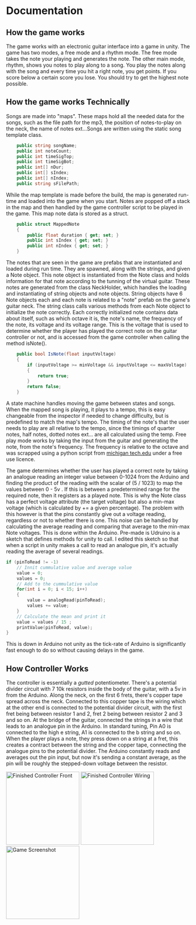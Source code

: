 # Documentation

## How the game works
The game works with an electronic guitar interface into a game in unity. The game has two modes, a free mode and a rhythm mode. The free mode takes the note your playing and generates the note. The other main mode, rhythm, shows you notes to play along to a song. You play the notes along with the song and every time you hit a right note, you get points. If you score below a certain score you lose. You should try to get the highest note possible.
## How the game works Technically
Songs are made into "maps". These maps hold all the needed data for the songs, such as the file path for the mp3, the position of notes-to-play on the neck, the name of notes ext...Songs are written using the static song template class. 
```c#
    public string songName;
    public int noteCount;
    public int timeSigTop;
    public int timeSigBot;
    public int[] nDur;
    public int[] sIndex;
    public int[] nIndex;
    public string sFilePath;
```
While the map template is made before the build, the map is generated run-time and loaded into the game when you start. Notes are popped off a stack in the map and then handled by the game controller script to be played in the game. This map note data is stored as a struct. 
```c#
    public struct MappedNote
    {
        public float duration { get; set; }
        public int sIndex { get; set; }
        public int nIndex { get; set; }
    }
```
The notes that are seen in the game are prefabs that are instantiated and loaded during run time. They are spawned, along with the strings, and given a Note object. This note object is instantiated from the Note class and holds information for that note according to the tunning of the virtual guitar. These notes are generated from the class NeckHolder, which handles the loading and instantiating of string objects and note objects. String objects have 6 Note objects each and each note is related to a "note" prefab on the game's guitar neck. The string class calls various methods from each Note object to initialize the note correctly. Each correctly initialized note contains data about itself, such as which octave it is, the note's name, the frequency of the note, its voltage and its voltage range. This is the voltage that is used to determine whether the player has played the correct note on the guitar controller or not, and is accessed from the game controller when calling the method isNote(). 
```c#
    public bool IsNote(float inputVoltage)
    {
        if (inputVoltage >= minVoltage && inputVoltage <= maxVoltage)
        {
            return true;
        }
        return false;
    }
```
A state machine handles moving the game between states and songs. When the mapped song is playing, it plays to a tempo, this is easy changeable from the inspector if needed to change difficulty, but is predefined to match the map's tempo. The timing of the note's that the user needs to play are all relative to the tempo, since the timings of quarter notes, half notes, dotted notes ext... are all calculated using the temp. Free play mode works by taking the input from the guitar and generating the note, from the note's frequency. The frequency is relative to the octave and was scrapped using a python script from [michigan tech.edu](https://pages.mtu.edu/~suits/notefreqs.html) under a free use licence.

The game determines whether the user has played a correct note by taking an analogue reading an integer value between 0-1024 from the Arduino and finding the product of the reading with the scalar of (5 / 1023) to map the values between 0 - 5v . If this is between a predetermined range for the required note, then it registers as a played note. This is why the Note class has a perfect voltage attribute (the target voltage) but also a min-max voltage (which is calculated by += a given percentage). The problem with this however is that the pins constantly give out a voltage reading, regardless or not to whether there is one. This noise can be handled by calculating the average reading and comparing that average to the min-max Note voltages. This is done within the Arduino. Pre-made is Udruino is a sketch that defines methods for unity to call. I edited this sketch so that when a script in unity makes a call to read an analogue pin, it's actually reading the average of several readings. 
```c++
if (pinToRead != -1)
	// Innit cummulative value and average value
	value = 0;
	values = 0;
	// Add to the cummulative value
	for(int i = 0; i < 15; i++)
	{
		value = analogRead(pinToRead);
		values += value;
	}
	// Calculate the mean and print it
	value = values / 15 ;
	printValue(pinToRead, value);
}
```
This is down in Arduino not unity as the tick-rate of Arduino is significantly fast enough to do so without causing delays in the game.

## How Controller Works

The controller is essentially a *gutted* potentiometer. There's a potential divider circuit with 7 10k resistors inside the body of the guitar, with a 5v in from the Arduino. Along the neck, on the first 6 frets, there's copper tape spread across the neck. Connected to this copper tape is the wiring which at the other end is connected to the potential divider circuit, with the first fret being between resistor 1 and 2, fret 2 being between resistor 2 and 3 and so on. At the bridge of the guitar, connected the strings in a wire that leads to an analogue pin in the Arduino. In standard tuning, Pin A0 is connected to the high e string, A1 is connected to the b string and so on. When the player plays a note, they press down on a string at a fret, this creates a contract between the string and the copper tape, connecting the analogue pins to the potential divider. The Arduino constantly reads and averages out the pin input, but now it's sending a constant average, as the pin will be roughly the stepped-down voltage between the resistor.


<img src="Photos/FinishedProjectFront.jpg" alt="Finished Controller Front" width="200"/>  <img src="Photos/FinishedProjectWiring.jpg" alt="Finished Controller Wiring" width="200"/>  <img src="Photos/GameScreenshot.png" alt="Game Screenshot" width="200"/>
